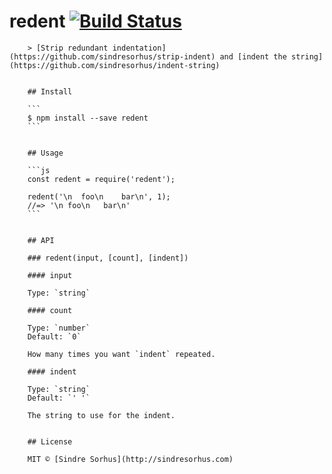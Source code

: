 # redent [![Build Status](https://travis-ci.org/sindresorhus/redent.svg?branch=master)](https://travis-ci.org/sindresorhus/redent)

        > [Strip redundant indentation](https://github.com/sindresorhus/strip-indent) and [indent the string](https://github.com/sindresorhus/indent-string)


        ## Install

        ```
        $ npm install --save redent
        ```


        ## Usage

        ```js
        const redent = require('redent');

        redent('\n  foo\n    bar\n', 1);
        //=> '\n foo\n   bar\n'
        ```


        ## API

        ### redent(input, [count], [indent])

        #### input

        Type: `string`

        #### count

        Type: `number`
        Default: `0`

        How many times you want `indent` repeated.

        #### indent

        Type: `string`
        Default: `' '`

        The string to use for the indent.


        ## License

        MIT © [Sindre Sorhus](http://sindresorhus.com)
